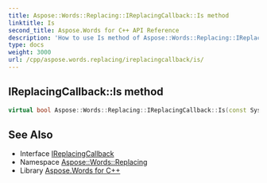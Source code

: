 ```yaml
---
title: Aspose::Words::Replacing::IReplacingCallback::Is method
linktitle: Is
second_title: Aspose.Words for C++ API Reference
description: 'How to use Is method of Aspose::Words::Replacing::IReplacingCallback class in C++.'
type: docs
weight: 3000
url: /cpp/aspose.words.replacing/ireplacingcallback/is/
---
```

## IReplacingCallback::Is method




```cpp
virtual bool Aspose::Words::Replacing::IReplacingCallback::Is(const System::TypeInfo &target) const override
```

## See Also

* Interface [IReplacingCallback](../)
* Namespace [Aspose::Words::Replacing](../../)
* Library [Aspose.Words for C++](../../../)
